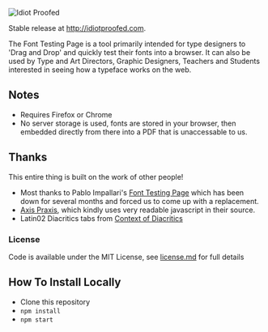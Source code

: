 ![Idiot Proofed](http://idiotproofed.com/images/github-share.jpg)


Stable release at http://idiotproofed.com.

The Font Testing Page is a tool primarily intended for type designers to 'Drag and Drop' and quickly test their fonts into a browser. It can also be used by Type and Art Directors, Graphic Designers, Teachers and Students interested in seeing how a typeface works on the web.

## Notes

* Requires Firefox or Chrome
* No server storage is used, fonts are stored in your browser, then embedded directly from there into a PDF that is unaccessable to us.

## Thanks

This entire thing is built on the work of other people!

* Most thanks to Pablo Impallari's [Font Testing Page](https://github.com/impallari/Font-Testing-Page/) which has been down for several months and forced us to come up with a replacement.
* [Axis Praxis](http://axis-praxis.org), which kindly uses very readable javascript in their source.
* Latin02 Diacritics tabs from [Context of Diacritics](http://urtd.net/projects/cod)

### License

Code is available under the MIT License, see [license.md](license.md) for full details

## How To Install Locally
* Clone this repository
* `npm install`
* `npm start`
